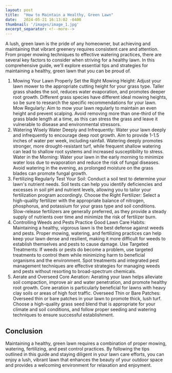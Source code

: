 ```yaml
---
layout: post
title:  "How to Maintain a Healthy, Green Lawn"
date:   2024-05-21 16:13:02 -0400
thumbnail: '/images/image_1.jpg'
excerpt_separator: <!--more-->
---
```

A lush, green lawn is the pride of any homeowner, but achieving and maintaining that vibrant greenery requires consistent care and attention. <!--more-->From proper mowing techniques to effective watering practices, there are several key factors to consider when striving for a healthy lawn. In this comprehensive guide, we'll explore essential tips and strategies for maintaining a healthy, green lawn that you can be proud of.
1. Mowing Your Lawn Properly
Set the Right Mowing Height: Adjust your lawn mower to the appropriate cutting height for your grass type. Taller grass shades the soil, reduces water evaporation, and promotes deeper root growth. Different grass species have different ideal mowing heights, so be sure to research the specific recommendations for your lawn.
Mow Regularly: Aim to mow your lawn regularly to maintain an even height and prevent scalping. Avoid removing more than one-third of the grass blade length at a time, as this can stress the grass and leave it vulnerable to disease and environmental stressors.
2. Watering Wisely
Water Deeply and Infrequently: Water your lawn deeply and infrequently to encourage deep root growth. Aim to provide 1-1.5 inches of water per week, including rainfall. Watering deeply promotes stronger, more drought-resistant turf, while frequent shallow watering can lead to shallow root systems and increased susceptibility to stress.
Water in the Morning: Water your lawn in the early morning to minimize water loss due to evaporation and reduce the risk of fungal diseases. Avoid watering in the evening, as prolonged moisture on the grass blades can promote fungal growth.
3. Fertilizing Regularly
Test Your Soil: Conduct a soil test to determine your lawn's nutrient needs. Soil tests can help you identify deficiencies and excesses in soil pH and nutrient levels, allowing you to tailor your fertilization program accordingly.
Choose the Right Fertilizer: Select a high-quality fertilizer with the appropriate balance of nitrogen, phosphorus, and potassium for your grass type and soil conditions. Slow-release fertilizers are generally preferred, as they provide a steady supply of nutrients over time and minimize the risk of fertilizer burn.
4. Controlling Weeds and Pests
Practice Good Lawn Care Habits: Maintaining a healthy, vigorous lawn is the best defense against weeds and pests. Proper mowing, watering, and fertilizing practices can help keep your lawn dense and resilient, making it more difficult for weeds to establish themselves and pests to cause damage.
Use Targeted Treatments: If weeds or pests do become a problem, use targeted treatments to control them while minimizing harm to beneficial organisms and the environment. Spot treatments and integrated pest management techniques are effective strategies for managing weeds and pests without resorting to broad-spectrum chemicals.
5. Aerate and Overseed
Core Aeration: Aerating your lawn helps alleviate soil compaction, improve air and water penetration, and promote healthy root growth. Core aeration is particularly beneficial for lawns with heavy clay soils or areas of high foot traffic.
Overseed Thin or Bare Patches: Overseed thin or bare patches in your lawn to promote thick, lush turf. Choose a high-quality grass seed blend that is appropriate for your climate and soil conditions, and follow proper seeding and watering techniques to ensure successful establishment.

## Conclusion
Maintaining a healthy, green lawn requires a combination of proper mowing, watering, fertilizing, and pest control practices. By following the tips outlined in this guide and staying diligent in your lawn care efforts, you can enjoy a lush, vibrant lawn that enhances the beauty of your outdoor space and provides a welcoming environment for relaxation and enjoyment.
